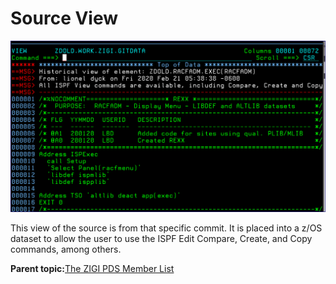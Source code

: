 # Source View

![](media/img(75).png)

This view of the source is from that specific commit. It is placed into a z/OS dataset to allow the user to use the ISPF Edit Compare, Create, and Copy commands, among others.

**Parent topic:**[The ZIGI PDS Member List](zOS_ISPF_Git_Interface_Users_Guide_V3R0_the_zigi_pds_member_list.md)

